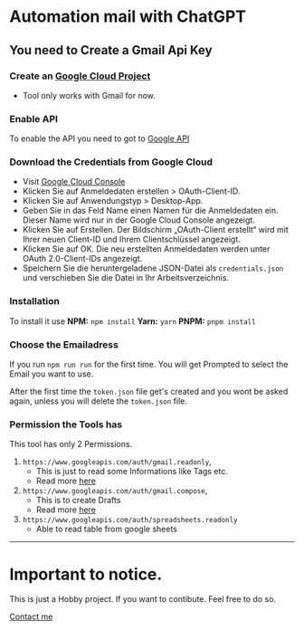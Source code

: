 # Automation mail with ChatGPT

## You need to Create a Gmail Api Key

### Create an [ Google Cloud Project ]( https://developers.google.com/workspace/guides/create-project?hl=de )

-   Tool only works with Gmail for now.

### Enable API

To enable the API you need to got to [ Google API ]( https://console.cloud.google.com/apis/enableflow?apiid=gmail.googleapis.com&hl=de )

### Download the Credentials from Google Cloud

-   Visit [ Google Cloud Console ]( https://console.cloud.google.com/apis/credentials?hl=de )
-   Klicken Sie auf Anmeldedaten erstellen > OAuth-Client-ID.
-   Klicken Sie auf Anwendungstyp > Desktop-App.
-   Geben Sie in das Feld Name einen Namen für die Anmeldedaten ein. Dieser Name wird nur in der Google Cloud Console angezeigt.
-   Klicken Sie auf Erstellen. Der Bildschirm „OAuth-Client erstellt“ wird mit Ihrer neuen Client-ID und Ihrem Clientschlüssel angezeigt.
-   Klicken Sie auf OK. Die neu erstellten Anmeldedaten werden unter OAuth 2.0-Client-IDs angezeigt.
-   Speichern Sie die heruntergeladene JSON-Datei als `credentials.json` und verschieben Sie die Datei in Ihr Arbeitsverzeichnis.

### Installation

To install it use
**NPM:**
`npm install`
**Yarn:**
`yarn`
**PNPM:**
`pnpm install`

### Choose the Emailadress

If you run `npm run run` for the first time. You will get Prompted to select the Email you want to use.

After the first time the `token.json` file get's created and you wont be asked again, unless you will delete the `token.json` file.

### Permission the Tools has
 
This tool has only 2 Permissions.

1. `https://www.googleapis.com/auth/gmail.readonly`,
    - This is just to read some Informations like Tags etc.
    - Read more [ here ]( https://developers.google.com/gmail/api/auth/scopes?hl=de )
2. `https://www.googleapis.com/auth/gmail.compose`,
    - This is to create Drafts
    - Read more [ here ]( https://developers.google.com/gmail/api/guides/sending?hl=de )
3. `https://www.googleapis.com/auth/spreadsheets.readonly`
    - Able to read table from google sheets

---
# Important to notice.

This is just a Hobby project. If you want to contibute. Feel free to do so.

[Contact me](mailto:d.schlueter1011@gmail.com) 

